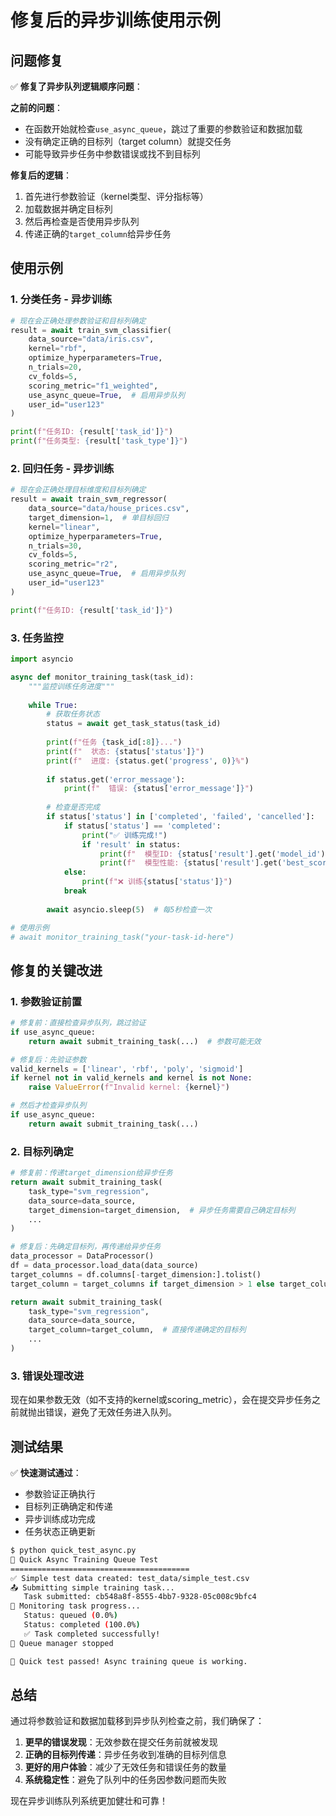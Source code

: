 # 修复后的异步训练使用示例

## 问题修复

✅ **修复了异步队列逻辑顺序问题**：

**之前的问题**：
- 在函数开始就检查`use_async_queue`，跳过了重要的参数验证和数据加载
- 没有确定正确的目标列（target column）就提交任务
- 可能导致异步任务中参数错误或找不到目标列

**修复后的逻辑**：
1. 首先进行参数验证（kernel类型、评分指标等）
2. 加载数据并确定目标列
3. 然后再检查是否使用异步队列
4. 传递正确的`target_column`给异步任务

## 使用示例

### 1. 分类任务 - 异步训练

```python
# 现在会正确处理参数验证和目标列确定
result = await train_svm_classifier(
    data_source="data/iris.csv",
    kernel="rbf",
    optimize_hyperparameters=True,
    n_trials=20,
    cv_folds=5,
    scoring_metric="f1_weighted",
    use_async_queue=True,  # 启用异步队列
    user_id="user123"
)

print(f"任务ID: {result['task_id']}")
print(f"任务类型: {result['task_type']}")
```

### 2. 回归任务 - 异步训练

```python
# 现在会正确处理目标维度和目标列确定
result = await train_svm_regressor(
    data_source="data/house_prices.csv", 
    target_dimension=1,  # 单目标回归
    kernel="linear",
    optimize_hyperparameters=True,
    n_trials=30,
    cv_folds=5,
    scoring_metric="r2",
    use_async_queue=True,  # 启用异步队列
    user_id="user123"
)

print(f"任务ID: {result['task_id']}")
```

### 3. 任务监控

```python
import asyncio

async def monitor_training_task(task_id):
    """监控训练任务进度"""
    
    while True:
        # 获取任务状态
        status = await get_task_status(task_id)
        
        print(f"任务 {task_id[:8]}...")
        print(f"  状态: {status['status']}")
        print(f"  进度: {status.get('progress', 0)}%")
        
        if status.get('error_message'):
            print(f"  错误: {status['error_message']}")
        
        # 检查是否完成
        if status['status'] in ['completed', 'failed', 'cancelled']:
            if status['status'] == 'completed':
                print("✅ 训练完成!")
                if 'result' in status:
                    print(f"  模型ID: {status['result'].get('model_id')}")
                    print(f"  模型性能: {status['result'].get('best_score')}")
            else:
                print(f"❌ 训练{status['status']}")
            break
        
        await asyncio.sleep(5)  # 每5秒检查一次

# 使用示例
# await monitor_training_task("your-task-id-here")
```

## 修复的关键改进

### 1. 参数验证前置

```python
# 修复前：直接检查异步队列，跳过验证
if use_async_queue:
    return await submit_training_task(...)  # 参数可能无效

# 修复后：先验证参数
valid_kernels = ['linear', 'rbf', 'poly', 'sigmoid']
if kernel not in valid_kernels and kernel is not None:
    raise ValueError(f"Invalid kernel: {kernel}")

# 然后才检查异步队列
if use_async_queue:
    return await submit_training_task(...)
```

### 2. 目标列确定

```python
# 修复前：传递target_dimension给异步任务
return await submit_training_task(
    task_type="svm_regression",
    data_source=data_source,
    target_dimension=target_dimension,  # 异步任务需要自己确定目标列
    ...
)

# 修复后：先确定目标列，再传递给异步任务
data_processor = DataProcessor()
df = data_processor.load_data(data_source)
target_columns = df.columns[-target_dimension:].tolist()
target_column = target_columns if target_dimension > 1 else target_columns[0]

return await submit_training_task(
    task_type="svm_regression", 
    data_source=data_source,
    target_column=target_column,  # 直接传递确定的目标列
    ...
)
```

### 3. 错误处理改进

现在如果参数无效（如不支持的kernel或scoring_metric），会在提交异步任务之前就抛出错误，避免了无效任务进入队列。

## 测试结果

✅ **快速测试通过**：
- 参数验证正确执行
- 目标列正确确定和传递
- 异步训练成功完成
- 任务状态正确更新

```bash
$ python quick_test_async.py
🧪 Quick Async Training Queue Test
========================================
✅ Simple test data created: test_data/simple_test.csv
📤 Submitting simple training task...
   Task submitted: cb548a8f-8555-4bb7-9328-05c008c9bfc4
👀 Monitoring task progress...
   Status: queued (0.0%)
   Status: completed (100.0%)
   ✅ Task completed successfully!
🛑 Queue manager stopped

🎉 Quick test passed! Async training queue is working.
```

## 总结

通过将参数验证和数据加载移到异步队列检查之前，我们确保了：

1. **更早的错误发现**：无效参数在提交任务前就被发现
2. **正确的目标列传递**：异步任务收到准确的目标列信息
3. **更好的用户体验**：减少了无效任务和错误任务的数量
4. **系统稳定性**：避免了队列中的任务因参数问题而失败

现在异步训练队列系统更加健壮和可靠！